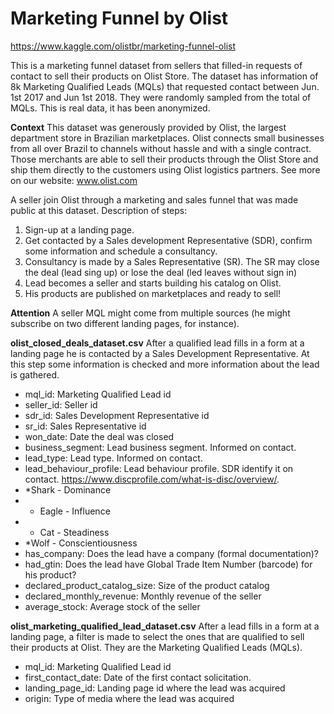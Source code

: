 # Marketing Funnel by Olist
https://www.kaggle.com/olistbr/marketing-funnel-olist

This is a marketing funnel dataset from sellers that filled-in requests of contact to sell their products on Olist Store. The dataset has information of 8k Marketing Qualified Leads (MQLs) that requested contact between Jun. 1st 2017 and Jun 1st 2018. They were randomly sampled from the total of MQLs. This is real data, it has been anonymized.

**Context**
This dataset was generously provided by Olist, the largest department store in Brazilian marketplaces. Olist connects small businesses from all over Brazil to channels without hassle and with a single contract. Those merchants are able to sell their products through the Olist Store and ship them directly to the customers using Olist logistics partners. See more on our website: www.olist.com

A seller join Olist through a marketing and sales funnel that was made public at this dataset. Description of steps:

1. Sign-up at a landing page.
2. Get contacted by a Sales development Representative (SDR), confirm some information and schedule a consultancy.
3. Consultancy is made by a Sales Representative (SR). The SR may close the deal (lead sing up) or lose the deal (led leaves without sign in)
4. Lead becomes a seller and starts building his catalog on Olist.
5. His products are published on marketplaces and ready to sell!

**Attention**
A seller MQL might come from multiple sources (he might subscribe on two different landing pages, for instance).

**olist_closed_deals_dataset.csv**
After a qualified lead fills in a form at a landing page he is contacted by a Sales Development Representative. At this step some information is checked and more information about the lead is gathered.
* mql_id: Marketing Qualified Lead id
* seller_id: Seller id
* sdr_id: Sales Development Representative id
* sr_id: Sales Representative id
* won_date: Date the deal was closed
* business_segment: Lead business segment. Informed on contact.
* lead_type: Lead type. Informed on contact.
* lead_behaviour_profile: Lead behaviour profile. SDR identify it on contact. https://www.discprofile.com/what-is-disc/overview/.
* *Shark - Dominance
* * Eagle - Influence
* * Cat - Steadiness
* *Wolf - Conscientiousness
* has_company: Does the lead have a company (formal documentation)?
* had_gtin: Does the lead have Global Trade Item Number (barcode) for his product?
* declared_product_catalog_size: Size of the product catalog
* declared_monthly_revenue: Monthly revenue of the seller
* average_stock: Average stock of the seller

**olist_marketing_qualified_lead_dataset.csv**
After a lead fills in a form at a landing page, a filter is made to select the ones that are qualified to sell their products at Olist. They are the Marketing Qualified Leads (MQLs).
* mql_id: Marketing Qualified Lead id
* first_contact_date: Date of the first contact solicitation.
* landing_page_id: Landing page id where the lead was acquired
* origin: Type of media where the lead was acquired
